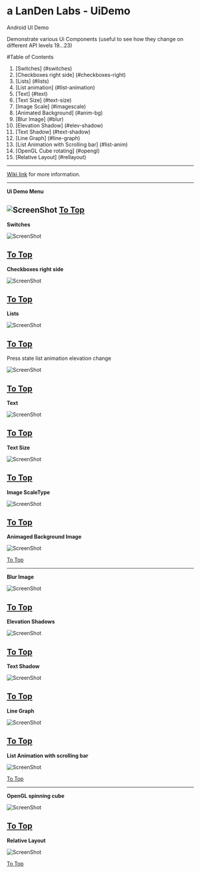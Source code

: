 # a LanDen Labs - UiDemo
Android UI Demo

Demonstrate various Ui Components (useful to see how they change on different API levels 19...23)

<a name="table"></a>
#Table of Contents
1. [Switches] (#switches)
2. [Checkboxes right side] (#checkboxes-right)
3. [Lists] (#lists)
4. [List animation] (#list-animation)
5. [Text] (#text)
6. [Text Size] (#text-size)
7. [Image Scale] (#imagescale)
8. [Animated Background] (#anim-bg)
9. [Blur Image] (#blur)
10. [Elevation Shadow] (#elev-shadow)
11. [Text Shadow] (#text-shadow)
12. [Line Graph] (#line-graph)
13. [List Animation with Scrolling bar] (#list-anim)
14. [OpenGL Cube rotating] (#opengl)
15. [Relative Layout] (#rellayout)


***

[Wiki link](http://landenlabs.com/android/uicomponents/uicomponents.html) for more information.

---
<a name="menu"></a>
**Ui Demo Menu** 

![ScreenShot](https://raw.github.com/landenlabs2/all_UiDemo/master/screenshots/uidemo-menu.png)
[To Top](#table)
---
<a name="switches"></a>
**Switches** 

![ScreenShot](http://landenlabs.com/android/uicomponents/switches.gif)

[To Top](#table)
---
<a name="checkboxes-right"></a>
**Checkboxes right side**
 
![ScreenShot](http://landenlabs.com/android/uicomponents/checkright.gif)

[To Top](#table)
---
<a name="lists"></a>
**Lists**

![ScreenShot](http://landenlabs.com/android/uicomponents/lists.gif)

[To Top](#table)
---
<a name="list-animation"></a>
Press state list animation elevation change 

![ScreenShot](http://landenlabs.com/android/uicomponents/elevation.gif)

[To Top](#table)
---
<a name="text"></a>
**Text**

![ScreenShot](https://raw.github.com/landenlabs2/all_UiDemo/master/screenshots/page1-text.png)

[To Top](#table)
---
<a name="text-size"></a>
**Text Size** 

![ScreenShot](https://raw.github.com/landenlabs2/all_UiDemo/master/screenshots/uidemo-textsize.jpg)

[To Top](#table)
---
<a name="imagescale"></a>
**Image ScaleType** 

![ScreenShot](https://raw.github.com/landenlabs2/all_UiDemo/master/screenshots/uidemo-imagescale.jpg)

[To Top](#table)
---
<a name="anim-bg"></a>
**Animaged Background Image** 

![ScreenShot](https://raw.github.com/landenlabs2/all_UiDemo/master/screenshots/uidemo-anim-bg.gif)

[To Top](#table)

---
<a name="blur"></a>
**Blur Image** 

![ScreenShot](https://raw.github.com/landenlabs2/all_UiDemo/master/screenshots/uidemo-blur1.jpg)

[To Top](#table)
---
<a name="elev-shadow"></a>
**Elevation Shadows** 

![ScreenShot](https://raw.github.com/landenlabs2/all_UiDemo/master/screenshots/uidemo-elev-shadow.gif)

[To Top](#table)
---
<a name="text-shadow"></a>
**Text Shadow** 

![ScreenShot](https://raw.github.com/landenlabs2/all_UiDemo/master/screenshots/uidemo-text-shadow.jpg)

[To Top](#table)
---
<a name="line-graph"></a>
**Line Graph** 

![ScreenShot](https://raw.github.com/landenlabs2/all_UiDemo/master/screenshots/uidemo-graph.gif)

[To Top](#table)
---
<a name="list-anim"></a>
**List Animation with scrolling bar** 

             
![ScreenShot](https://raw.github.com/landenlabs2/all_UiDemo/master/screenshots/uidemo-list-anim.gif)

[To Top](#table)

---
<a name="opengl"></a>
**OpenGL spinning cube** 

![ScreenShot](https://raw.github.com/landenlabs2/all_UiDemo/master/screenshots/uidemo-opengl.gif)

[To Top](#table)
---
<a name="rellayout"></a>
**Relative Layout** 

![ScreenShot](https://raw.github.com/landenlabs2/all_UiDemo/master/screenshots/uidemo-rellayout.jpg)

[To Top](#table)
